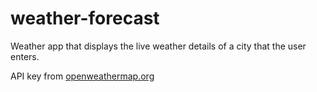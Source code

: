 # weather-forecast

Weather app that displays the live weather details of a city that the user enters.

API key from [openweathermap.org](https://openweathermap.org/)
